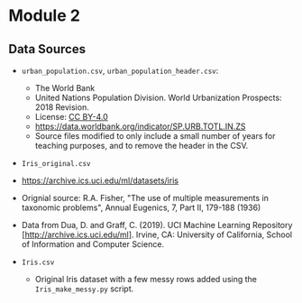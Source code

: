 # Module 2

## Data Sources

- `urban_population.csv`, `urban_population_header.csv`:
   - The World Bank
   - United Nations Population Division. World Urbanization Prospects: 2018 Revision.
   - License: [CC BY-4.0](https://datacatalog.worldbank.org/public-licenses#cc-by)
   - https://data.worldbank.org/indicator/SP.URB.TOTL.IN.ZS
   - Source files modified to only include a small number of years for teaching purposes, and to remove the header in the CSV.

-  `Iris_original.csv`
  - https://archive.ics.uci.edu/ml/datasets/iris
  - Orignial source: R.A. Fisher, "The use of multiple measurements in taxonomic problems", Annual Eugenics, 7, Part II, 179-188 (1936)
  - Data from Dua, D. and Graff, C. (2019). UCI Machine Learning Repository [http://archive.ics.uci.edu/ml]. Irvine, CA: University of California, School of Information and Computer Science.  
  
- `Iris.csv`
  - Original Iris dataset with a few messy rows added using the `Iris_make_messy.py` script.


